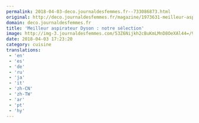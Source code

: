 ```yaml
---
permalink: 2018-04-03-deco.journaldesfemmes.fr--733086873.html
original: http://deco.journaldesfemmes.fr/magazine/1973631-meilleur-aspirateur-dyson/
domain: deco.journaldesfemmes.fr
title: 'Meilleur aspirateur Dyson : notre sélection'
image: http://img-3.journaldesfemmes.com/53Z6Nijkh2cBuKmLMnD8OeXAl44=/910x607/smart/019d3f3a7c3e4149926e61479a90f040/ccmcms-jdf/10683967.jpg
date: 2018-04-03 17:23:20
category: cuisine
translations: 
 - 'en'
 - 'es'
 - 'de'
 - 'ru'
 - 'ja'
 - 'it'
 - 'zh-CN'
 - 'zh-TW'
 - 'ar'
 - 'pt'
 - 'hy'
---
```


